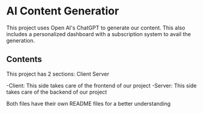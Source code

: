 # AI Content Generatior
This project uses Open AI's ChatGPT to generate our content. This also includes a personalized dashboard with a subscription system to avail the generation.

## Contents
This project has 2 sections:
  Client
  Server

-Client: This side takes care of the frontend of our project
-Server: This side takes care of the backend of our project

Both files have their own README files for a better understanding
